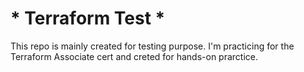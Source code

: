 # * Terraform Test *

This repo is mainly created for testing purpose. I'm practicing for the Terraform Associate cert and creted for hands-on prarctice.
